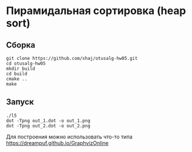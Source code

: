 # Пирамидальная сортировка (heap sort)

## Сборка

```shell
git clone https://github.com/shaj/otusalg-hw05.git
cd otusalg-hw05
mkdir build
cd build
cmake ..
make
```

## Запуск

```shell
./l5
dot -Tpng out_1.dot -o out_1.png
dot -Tpng out_2.dot -o out_2.png
```
Для построения можно использовать что-то типа https://dreampuf.github.io/GraphvizOnline
